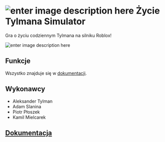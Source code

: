 

# ![enter image description here](https://i.imgur.com/dWdCx5Y.jpg) Życie Tylmana Simulator
Gra o życiu codziennym Tylmana na silniku Roblox!

![enter image description here](https://i.imgur.com/9rDYcx2.png) 

## Funkcje

 Wszystko znajduje się w [dokumentacji](https://github.com/AdamSlanina/giera/blob/main/dokumantacja.md).
 
## Wykonawcy
 - Aleksander Tylman
 - Adam Slanina
 - Piotr Płoszek
 - Kamil Mielcarek

## [Dokumentacja](https://github.com/AdamSlanina/giera/blob/main/dokumantacja.md)
